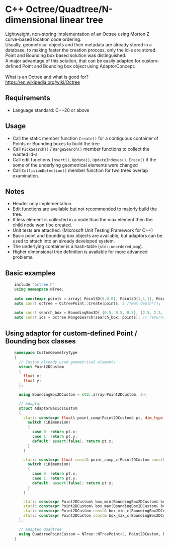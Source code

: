 # C++ Octree/Quadtree/N-dimensional linear tree
Lightweight, non-storing implementation of an Octree using Morton Z curve-based location code ordering.<br>
Usually, geometrical objects and their metadata are already stored in a database, to making faster the creation process, only the id-s are stored. Point and Bounding box based solution was distinguished.<br>
A major advantage of this solution, that can be easily adapted for custom-defined Point and Bounding box object using AdaptorConcept.<br>
<br>
What is an Octree and what is good for? https://en.wikipedia.org/wiki/Octree

## Requirements
* Language standard: C++20 or above

## Usage
* Call the static member function `Create()` for a contiguous container of Points or Bounding boxes to build the tree
* Call `PickSearch()` / `RangeSearch()` member functions to collect the wanted id-s
* Call edit functions `Insert()`, `Update()`, `UpdateIndexes()`, `Erase()` if the some of the underlying geometrical elements were changed
* Call `CollisionDetection()` member function for two trees overlap examination.


## Notes
* Header only implementation.
* Edit functions are available but not recommended to majorly build the tree.
* If less element is collected in a node than the max element then the child node won't be created.
* Unit tests are attached. (Microsoft Unit Testing Framework for C++)
* Basic point and bounding box objects are available, but adaptors can be used to attach into an already developed system.
* The underlying container is a hash-table (`std::unordered_map`).
* Higher dimensional tree definition is available for more advanced problems.


## Basic examples
```C++
    include "octree.h"
    using namespace NTree;
    
    auto constexpr points = array{ Point3D{0,0,0}, Point3D{1,1,1}, Point3D{2,2,2} };
    auto const octree = OctreePoint::Create(points, 3 /*max depth*/);
    
    auto const search_box = BoundingBox3D{ {0.5, 0.5, 0.5}, {2.5, 2.5, 2.5}}
    auto const ids = octree.RangeSearch(search_box, points); // returns { 1, 2 }
```


## Using adaptor for custom-defined Point / Bounding box classes
```C++
    namespace CustomGeometryType
    {
      // Custom already used geometrical elements
      struct Point2DCustom
      {
        float x;
        float y;
      };

      using BoundingBox2DCustom = std::array<Point2DCustom, 2>;

      // Adaptor
      struct AdaptorBasicsCustom
      {
        static constexpr float& point_comp(Point2DCustom& pt, dim_type iDimension) {
          switch (iDimension)
          {
            case 0: return pt.x;
            case 1: return pt.y;
            default: assert(false); return pt.x;
          }
        }

        static constexpr float const& point_comp_c(Point2DCustom const& pt, dim_type iDimension) {
          switch (iDimension)
          {
            case 0: return pt.x;
            case 1: return pt.y;
            default: assert(false); return pt.x;
          }
        }

        static constexpr Point2DCustom& box_min(BoundingBox2DCustom& box) { return box[0]; }
        static constexpr Point2DCustom& box_max(BoundingBox2DCustom& box) { return box[1]; }
        static constexpr Point2DCustom const& box_min_c(BoundingBox2DCustom const& box) { return box[0]; }
        static constexpr Point2DCustom const& box_max_c(BoundingBox2DCustom const& box) { return box[1]; }
      };

      // Adapted Quadtree
      using QuadtreePointCustom = NTree::NTreePoint<2, Point2DCustom, BoundingBox2DCustom, NTree::AdaptorGeneralBase<2, Point2DCustom, BoundingBox2DCustom, AdaptorBasicsCustom, float>, float>;
    }
```
